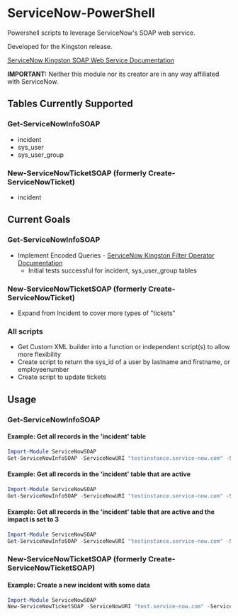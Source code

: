 # ServiceNow-PowerShell
Powershell scripts to leverage ServiceNow's SOAP web service. 

Developed for the Kingston release.

[ServiceNow Kingston SOAP Web Service Documentation](https://docs.servicenow.com/bundle/kingston-application-development/page/integrate/inbound-soap/concept/c_SOAPWebService.html)

**IMPORTANT:** Neither this module nor its creator are in any way affiliated with ServiceNow.
## Tables Currently Supported

### Get-ServiceNowInfoSOAP
* incident
* sys_user
* sys_user_group

### New-ServiceNowTicketSOAP (formerly Create-ServiceNowTicket)
* incident

## Current Goals

### Get-ServiceNowInfoSOAP
* Implement Encoded Queries - [ServiceNow Kingston Filter Operator Documentation](https://docs.servicenow.com/bundle/kingston-platform-user-interface/page/use/common-ui-elements/reference/r_OpAvailableFiltersQueries.html)
	* Initial tests successful for incident, sys_user_group tables

### New-ServiceNowTicketSOAP (formerly Create-ServiceNowTicket)
* Expand from Incident to cover more types of "tickets"

### All scripts
* Get Custom XML builder into a function or independent script(s) to allow more flexibility
* Create script to return the sys_id of a user by lastname and firstname, or employeenumber
* Create script to update tickets

## Usage

### Get-ServiceNowInfoSOAP

#### Example: Get all records in the 'incident' table
```PowerShell
Import-Module ServiceNowSOAP
Get-ServiceNowInfoSOAP -ServiceNowURI "testinstance.service-now.com" -ServiceNowTable incident
```

#### Example: Get all records in the 'incident' table that are active
```PowerShell
Import-Module ServiceNowSOAP
Get-ServiceNowInfoSOAP -ServiceNowURI "testinstance.service-now.com" -ServiceNowTable incident -SearchFilter @{active="1"}
```

#### Example: Get all records in the 'incident' table that are active and the impact is set to 3
```PowerShell
Import-Module ServiceNowSOAP
Get-ServiceNowInfoSOAP -ServiceNowURI "testinstance.service-now.com" -ServiceNowTable incident -SearchFilter @{active="1";impact="3"}
```

### New-ServiceNowTicketSOAP (formerly Create-ServiceNowTicketSOAP)

#### Example: Create a new incident with some data
```PowerShell
Import-Module ServiceNowSOAP
New-ServiceNowTicketSOAP -ServiceNowURI "test.service-now.com" -ServiceNowTable incident -TicketInfo @{impact='4';urgency='3';assignment_group='Incident Management';short_description='Some text';description='Some more text'}
```